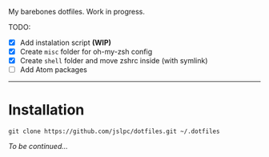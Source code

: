 My barebones dotfiles. Work in progress.

TODO:

-   [x] Add instalation script **(WIP)**
-   [x] Create `misc` folder for oh-my-zsh config
-   [x] Create `shell` folder and move zshrc inside (with symlink)
-   [ ] Add Atom packages

* * *

# Installation

    git clone https://github.com/jslpc/dotfiles.git ~/.dotfiles

_To be continued..._
